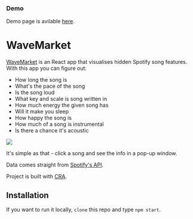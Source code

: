 ### Demo
Demo page is avilable [here].

# WaveMarket

[WaveMarket] is an React app that visualises hidden Spotify song features.
With this app you can figure out:
* How long the song is
* What's the pace of the song
* Is the song loud
* What key and scale is song written in
* How much energy the given song has
* Will it make you sleep
* How happy the song is
* How much of a song is instrumental
* Is there a chance it's acoustic

![](WaveMarket_presentation.gif)

It's simple as that - click a song and see the info in a pop-up window.

Data comes straight from [Spotify's API].

Project is built with [CRA].

## Installation
If you want to run it locally, `clone` this repo and type `npm start`.


[Spotify's API]:https://developer.spotify.com/documentation/web-api/
[CRA]:https://github.com/facebook/create-react-app/
[here]:https://filiplusnia.github.io/WaveMarket/
[WaveMarket]:https://filiplusnia.github.io/WaveMarket/